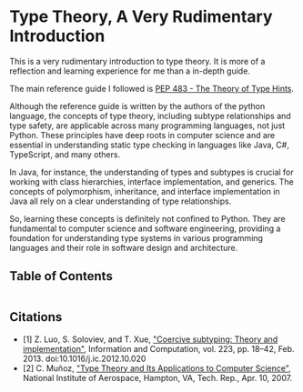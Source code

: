 # Type Theory, A Very Rudimentary Introduction

This is a very rudimentary introduction to type theory. It is more of a
reflection and learning experience for me than a in-depth guide.

The main reference guide I followed is
[PEP 483 - The Theory of Type Hints](https://peps.python.org/pep-0483/).

Although the reference guide is written by the authors of the python language,
the concepts of type theory, including subtype relationships and type safety,
are applicable across many programming languages, not just Python. These
principles have deep roots in computer science and are essential in
understanding static type checking in languages like Java, C#, TypeScript, and
many others.

In Java, for instance, the understanding of types and subtypes is crucial for
working with class hierarchies, interface implementation, and generics. The
concepts of polymorphism, inheritance, and interface implementation in Java all
rely on a clear understanding of type relationships.

So, learning these concepts is definitely not confined to Python. They are
fundamental to computer science and software engineering, providing a foundation
for understanding type systems in various programming languages and their role
in software design and architecture.

## Table of Contents

```{tableofcontents}

```

## Citations

-   [1] Z. Luo, S. Soloviev, and T. Xue,
    ["Coercive subtyping: Theory and implementation"](https://www.sciencedirect.com/science/article/pii/S0890540112001757),
    Information and Computation, vol. 223, pp. 18–42, Feb. 2013.
    doi:10.1016/j.ic.2012.10.020
-   [2] C. Muñoz,
    ["Type Theory and Its Applications to Computer Science"](https://shemesh.larc.nasa.gov/fm/papers/ICASE1999-QNews.pdf),
    National Institute of Aerospace, Hampton, VA, Tech. Rep., Apr. 10, 2007.
